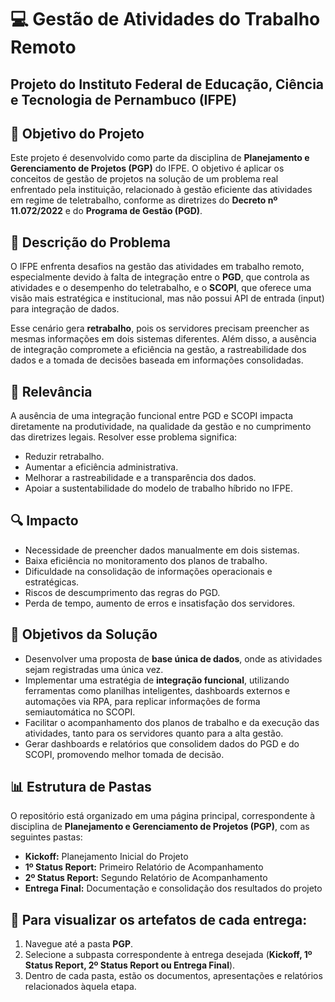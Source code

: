 # 💻 Gestão de Atividades do Trabalho Remoto  
## Projeto do Instituto Federal de Educação, Ciência e Tecnologia de Pernambuco (IFPE)  

## 🎯 Objetivo do Projeto  
Este projeto é desenvolvido como parte da disciplina de **Planejamento e Gerenciamento de Projetos (PGP)** do IFPE. O objetivo é aplicar os conceitos de gestão de projetos na solução de um problema real enfrentado pela instituição, relacionado à gestão eficiente das atividades em regime de teletrabalho, conforme as diretrizes do **Decreto nº 11.072/2022** e do **Programa de Gestão (PGD)**.  

## 📝 Descrição do Problema  
O IFPE enfrenta desafios na gestão das atividades em trabalho remoto, especialmente devido à falta de integração entre o **PGD**, que controla as atividades e o desempenho do teletrabalho, e o **SCOPI**, que oferece uma visão mais estratégica e institucional, mas não possui API de entrada (input) para integração de dados.  

Esse cenário gera **retrabalho**, pois os servidores precisam preencher as mesmas informações em dois sistemas diferentes. Além disso, a ausência de integração compromete a eficiência na gestão, a rastreabilidade dos dados e a tomada de decisões baseada em informações consolidadas.  

## 🌟 Relevância  
A ausência de uma integração funcional entre PGD e SCOPI impacta diretamente na produtividade, na qualidade da gestão e no cumprimento das diretrizes legais. Resolver esse problema significa:  
- Reduzir retrabalho.  
- Aumentar a eficiência administrativa.  
- Melhorar a rastreabilidade e a transparência dos dados.  
- Apoiar a sustentabilidade do modelo de trabalho híbrido no IFPE.  

## 🔍 Impacto  
- Necessidade de preencher dados manualmente em dois sistemas.  
- Baixa eficiência no monitoramento dos planos de trabalho.  
- Dificuldade na consolidação de informações operacionais e estratégicas.  
- Riscos de descumprimento das regras do PGD.  
- Perda de tempo, aumento de erros e insatisfação dos servidores.  

## 🎯 Objetivos da Solução  
- Desenvolver uma proposta de **base única de dados**, onde as atividades sejam registradas uma única vez.  
- Implementar uma estratégia de **integração funcional**, utilizando ferramentas como planilhas inteligentes, dashboards externos e automações via RPA, para replicar informações de forma semiautomática no SCOPI.  
- Facilitar o acompanhamento dos planos de trabalho e da execução das atividades, tanto para os servidores quanto para a alta gestão.  
- Gerar dashboards e relatórios que consolidem dados do PGD e do SCOPI, promovendo melhor tomada de decisão.  

## 📊 Estrutura de Pastas  
O repositório está organizado em uma página principal, correspondente à disciplina de **Planejamento e Gerenciamento de Projetos (PGP)**, com as seguintes pastas:  

- **Kickoff:** Planejamento Inicial do Projeto  
- **1º Status Report:** Primeiro Relatório de Acompanhamento  
- **2º Status Report:** Segundo Relatório de Acompanhamento  
- **Entrega Final:** Documentação e consolidação dos resultados do projeto  

## 🔗 Para visualizar os artefatos de cada entrega:  
1. Navegue até a pasta **PGP**.  
2. Selecione a subpasta correspondente à entrega desejada (**Kickoff, 1º Status Report, 2º Status Report ou Entrega Final**).  
3. Dentro de cada pasta, estão os documentos, apresentações e relatórios relacionados àquela etapa.  


